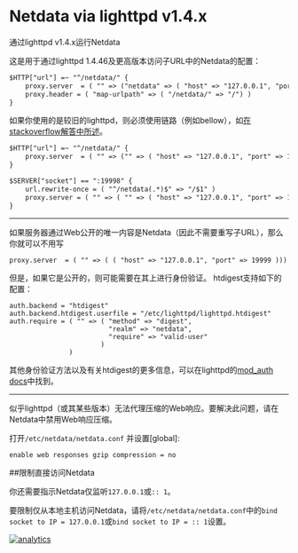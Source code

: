 # Netdata via lighttpd v1.4.x

通过lighttpd v1.4.x运行Netdata

这是用于通过lighttpd 1.4.46及更高版本访问子URL中的Netdata的配置：

```txt
$HTTP["url"] =~ "^/netdata/" {
    proxy.server  = ( "" => ("netdata" => ( "host" => "127.0.0.1", "port" => 19999 )))
    proxy.header = ( "map-urlpath" => ( "/netdata/" => "/") )
}
```

如果你使用的是较旧的lighttpd，则必须使用链路（例如bellow），如[在stackoverflow解答中所述](http://stackoverflow.com/questions/14536554/lighttpd-configuration-to-proxy-rewrite-from-one-domain-to-another)。

```txt
$HTTP["url"] =~ "^/netdata/" {
    proxy.server  = ( "" => ("" => ( "host" => "127.0.0.1", "port" => 19998 )))
}

$SERVER["socket"] == ":19998" {
    url.rewrite-once = ( "^/netdata(.*)$" => "/$1" )
    proxy.server = ( "" => ( "" => ( "host" => "127.0.0.1", "port" => 19999 )))
}
```

---

如果服务器通过Web公开的唯一内容是Netdata（因此不需要重写子URL），那么你就可以不用写

```
proxy.server  = ( "" => ( ( "host" => "127.0.0.1", "port" => 19999 )))
```

但是，如果它是公开的，则可能需要在其上进行身份验证。 htdigest支持如下的配置：

```
auth.backend = "htdigest"
auth.backend.htdigest.userfile = "/etc/lighttpd/lighttpd.htdigest"
auth.require = ( "" => ( "method" => "digest", 
                         "realm" => "netdata", 
                         "require" => "valid-user" 
                       )
               )
```

其他身份验证方法以及有关htdigest的更多信息，可以在lighttpd的[mod_auth docs](http://redmine.lighttpd.net/projects/lighttpd/wiki/Docs_ModAuth)中找到。

---

似乎lighttpd（或其某些版本）无法代理压缩的Web响应。要解决此问题，请在Netdata中禁用Web响应压缩。

打开`/etc/netdata/netdata.conf` 并设置[global]\:

```
enable web responses gzip compression = no
```

##限制直接访问Netdata

你还需要指示Netdata仅监听`127.0.0.1`或`:: 1`。

要限制仅从本地主机访问Netdata，请将`/etc/netdata/netdata.conf`中的`bind socket to IP = 127.0.0.1`或`bind socket to IP = :: 1`设置。

[![analytics](https://www.google-analytics.com/collect?v=1&aip=1&t=pageview&_s=1&ds=github&dr=https%3A%2F%2Fgithub.com%2Fnetdata%2Fnetdata&dl=https%3A%2F%2Fmy-netdata.io%2Fgithub%2Fdocs%2FRunning-behind-lighttpd&_u=MAC~&cid=5792dfd7-8dc4-476b-af31-da2fdb9f93d2&tid=UA-64295674-3)](<>)

